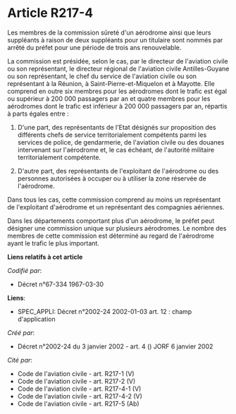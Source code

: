 # Article R217-4

Les membres de la commission sûreté d'un aérodrome ainsi que leurs suppléants à raison de deux suppléants pour un titulaire
sont nommés par arrêté du préfet pour une période de trois ans renouvelable.

La commission est présidée, selon le cas, par le directeur de l'aviation civile ou son représentant, le directeur régional de
l'aviation civile Antilles-Guyane ou son représentant, le chef du service de l'aviation civile ou son représentant à la
Réunion, à Saint-Pierre-et-Miquelon et à Mayotte. Elle comprend en outre six membres pour les aérodromes dont le trafic est
égal ou supérieur à 200 000 passagers par an et quatre membres pour les aérodromes dont le trafic est inférieur à 200 000
passagers par an, répartis à parts égales entre :

1. D'une part, des représentants de l'Etat désignés sur proposition des différents chefs de service territorialement
compétents parmi les services de police, de gendarmerie, de l'aviation civile ou des douanes intervenant sur l'aérodrome et,
le cas échéant, de l'autorité militaire territorialement compétente.

2. D'autre part, des représentants de l'exploitant de l'aérodrome ou des personnes autorisées à occuper ou à utiliser la zone
réservée de l'aérodrome.

Dans tous les cas, cette commission comprend au moins un représentant de l'exploitant d'aérodrome et un représentant des
compagnies aériennes.

Dans les départements comportant plus d'un aérodrome, le préfet peut désigner une commission unique sur plusieurs aérodromes.
Le nombre des membres de cette commission est déterminé au regard de l'aérodrome ayant le trafic le plus important.

**Liens relatifs à cet article**

_Codifié par_:

  - Décret n°67-334 1967-03-30

**Liens**:

  - SPEC_APPLI: Décret n°2002-24 2002-01-03 art. 12 : champ d'application

_Créé par_:

  - Décret n°2002-24 du 3 janvier 2002 - art. 4 () JORF 6 janvier 2002

_Cité par_:

  - Code de l'aviation civile - art. R217-1 (V)
  - Code de l'aviation civile - art. R217-2 (V)
  - Code de l'aviation civile - art. R217-4-1 (V)
  - Code de l'aviation civile - art. R217-4-2 (V)
  - Code de l'aviation civile - art. R217-5 (Ab)
